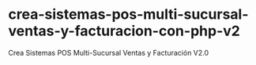 # crea-sistemas-pos-multi-sucursal-ventas-y-facturacion-con-php-v2
Crea Sistemas POS Multi-Sucursal Ventas y Facturación V2.0
